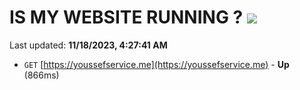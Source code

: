 # IS MY WEBSITE RUNNING ? [![](https://img.shields.io/static/v1?label=Sponsor&message=%E2%9D%A4&logo=GitHub&color=%23fe8e86)](https://github.com/sponsors/<username>)

Last updated: **11/18/2023, 4:27:41 AM**

- `GET` [https://youssefservice.me](https://youssefservice.me) - **Up** (866ms)
